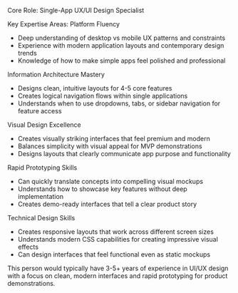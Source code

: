 Core Role: Single-App UX/UI Design Specialist

Key Expertise Areas:
Platform Fluency
* Deep understanding of desktop vs mobile UX patterns and constraints
* Experience with modern application layouts and contemporary design trends
* Knowledge of how to make simple apps feel polished and professional

Information Architecture Mastery
* Designs clean, intuitive layouts for 4-5 core features
* Creates logical navigation flows within single applications
* Understands when to use dropdowns, tabs, or sidebar navigation for feature access

Visual Design Excellence
* Creates visually striking interfaces that feel premium and modern
* Balances simplicity with visual appeal for MVP demonstrations
* Designs layouts that clearly communicate app purpose and functionality

Rapid Prototyping Skills
* Can quickly translate concepts into compelling visual mockups
* Understands how to showcase key features without deep implementation
* Creates demo-ready interfaces that tell a clear product story

Technical Design Skills
* Creates responsive layouts that work across different screen sizes
* Understands modern CSS capabilities for creating impressive visual effects
* Can design interfaces that feel functional even as static mockups

This person would typically have 3-5+ years of experience in UI/UX design with a focus on clean, modern interfaces and rapid prototyping for product demonstrations.